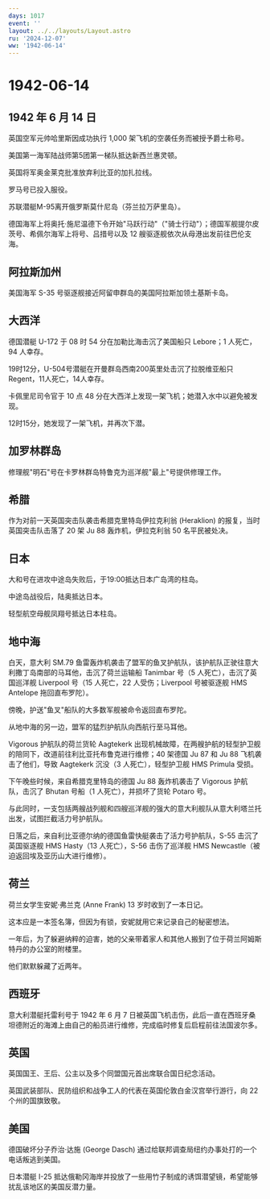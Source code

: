 ```yaml
---
days: 1017
event: ''
layout: ../../layouts/Layout.astro
ru: '2024-12-07'
ww: '1942-06-14'
---
```


# 1942-06-14

## 1942 年 6 月 14 日

英国空军元帅哈里斯因成功执行 1,000 架飞机的空袭任务而被授予爵士称号。

美国第一海军陆战师第5团第一梯队抵达新西兰惠灵顿。

英国将军奥金莱克批准放弃利比亚的加扎拉线。

罗马号已投入服役。

苏联潜艇M-95离开俄罗斯莫什尼岛（芬兰拉万萨里岛）。

德国海军上将奥托·施尼温德下令开始"马跃行动"（"骑士行动"）；德国军舰提尔皮茨号、希佩尔海军上将号、吕措号以及
12 艘驱逐舰依次从母港出发前往巴伦支海。

## 阿拉斯加州

美国海军 S-35 号驱逐舰接近阿留申群岛的美国阿拉斯加领土基斯卡岛。

## 大西洋

德国潜艇 U-172 于 08 时 54 分在加勒比海击沉了美国船只 Lebore；1
人死亡，94 人幸存。

19时12分，U-504号潜艇在开曼群岛西南200英里处击沉了拉脱维亚船只Regent，11人死亡，14人幸存。

卡佩里尼司令官于 10 点 48
分在大西洋上发现一架飞机；她潜入水中以避免被发现。

12时15分，她发现了一架飞机，并再次下潜。

## 加罗林群岛

修理舰"明石"号在卡罗林群岛特鲁克为巡洋舰"最上"号提供修理工作。

## 希腊

作为对前一天英国突击队袭击希腊克里特岛伊拉克利翁 (Heraklion)
的报复，当时英国突击队击落了 20 架 Ju 88 轰炸机，伊拉克利翁 50
名平民被处决。

## 日本

大和号在进攻中途岛失败后，于19:00抵达日本广岛湾的柱岛。

中途岛战役后，陆奥抵达日本。

轻型航空母舰凤翔号抵达日本柱岛。

## 地中海

白天，意大利 SM.79
鱼雷轰炸机袭击了盟军的鱼叉护航队，该护航队正驶往意大利撒丁岛南部的马耳他，击沉了荷兰运输船
Tanimbar 号（5 人死亡），击沉了英国巡洋舰 Liverpool 号（15 人死亡，22
人受伤；Liverpool 号被驱逐舰 HMS Antelope 拖回直布罗陀）。

傍晚，护送"鱼叉"船队的大多数军舰被命令返回直布罗陀。

从地中海的另一边，盟军的猛烈护航队向西航行至马耳他。

Vigorous 护航队的荷兰货轮 Aagtekerk
出现机械故障，在两艘护航的轻型护卫舰的陪同下，改道前往利比亚托布鲁克进行维修；40
架德国 Ju 87 和 Ju 88 飞机袭击了他们，导致 Aagtekerk 沉没（3
人死亡），轻型护卫舰 HMS Primula 受损。

下午晚些时候，来自希腊克里特岛的德国 Ju 88 轰炸机袭击了 Vigorous
护航队，击沉了 Bhutan 号船（1 人死亡），并损坏了货轮 Potaro 号。

与此同时，一支包括两艘战列舰和四艘巡洋舰的强大的意大利舰队从意大利塔兰托出发，试图拦截活力号护航队。

日落之后，来自利比亚德尔纳的德国鱼雷快艇袭击了活力号护航队，S-55
击沉了英国驱逐舰 HMS Hasty（13 人死亡），S-56 击伤了巡洋舰 HMS
Newcastle（被迫返回埃及亚历山大进行维修）。

## 荷兰

荷兰女学生安妮·弗兰克 (Anne Frank) 13 岁时收到了一本日记。

这本应是一本签名簿，但因为有锁，安妮就用它来记录自己的秘密想法。

一年后，为了躲避纳粹的迫害，她的父亲带着家人和其他人搬到了位于荷兰阿姆斯特丹的办公室的附楼里。

他们默默躲藏了近两年。

## 西班牙

意大利潜艇托雷利号于 1942 年 6 月 7
日被英国飞机击伤，此后一直在西班牙桑坦德附近的海滩上由自己的船员进行维修，完成临时修复后启程前往法国波尔多。

## 英国

英国国王、王后、公主以及多个同盟国元首出席联合国日纪念活动。

英国武装部队、民防组织和战争工人的代表在英国伦敦白金汉宫举行游行，向 22
个州的国旗致敬。

## 美国

德国破坏分子乔治·达施 (George Dasch)
通过给联邦调查局纽约办事处打的一个电话叛逃到美国。

日本潜艇 I-25
抵达俄勒冈海岸并投放了一些用竹子制成的诱饵潜望镜，希望能够扰乱该地区的美国反潜力量。